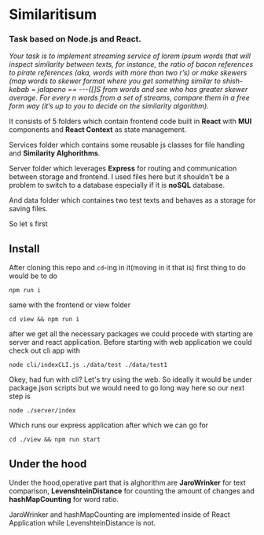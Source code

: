 # Similaritisum 

### Task based on Node.js and React.

*Your task is to implement streaming service of lorem ipsum words that will inspect similarity
between texts, for instance, the ratio of bacon references to pirate references (aka, words
with more than two r’s) or make skewers (map words to skewer format where you get
something similar to shish-kebab = jalapeno == ---{[]S[]([]o[]-- ) from words and see who
has greater skewer average.
For every n words from a set of streams, compare them in a free form way (it’s up to you
to decide on the similarity algorithm).*

It consists of 5 folders which contain frontend code built in **React** with **MUI** components and **React Context** as state management.

Services folder which contains some reusable js classes for file handling and **Similarity Alghorithms**.

Server folder which leverages **Express** for routing and communication between storage and frontend. I used files here but it shouldn't be a problem to switch to a database especially if it is **noSQL** database.

And data folder which containes two test texts and behaves as a storage for saving files.

So let s first 
## Install 

After cloning this repo and `cd`-ing in it(moving in it that is) first thing to do would be to do  
    
    npm run i

same with the frontend or view folder 

    cd view && npm run i

after we get all the necessary packages we could procede with starting are server and react application. Before starting with web application we could check out cli app with

    node cli/indexCLI.js ./data/test ./data/test1


Okey, had fun with cli? Let's try using the web. So ideally it would be under package.json scripts but we would need to go long way here so our next step is 

    node ./server/index 

Which runs our express application after which we can go for 

    cd ./view && npm run start

## Under the hood

Under the hood,operative part that is alghorithm are **JaroWrinker** for text comparison, **LevenshteinDistance** for counting the amount of changes and **hashMapCounting** for word ratio.

JaroWrinker and hashMapCounting are implemented inside of React Application while LevenshteinDistance is not.






